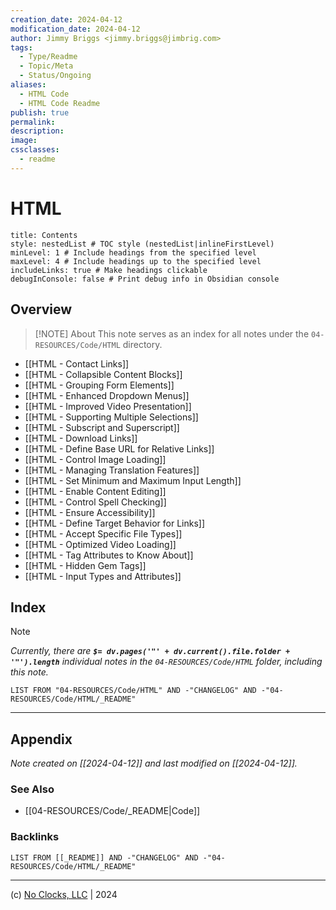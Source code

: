 ```yaml
---
creation_date: 2024-04-12
modification_date: 2024-04-12
author: Jimmy Briggs <jimmy.briggs@jimbrig.com>
tags:
  - Type/Readme
  - Topic/Meta
  - Status/Ongoing
aliases:
  - HTML Code
  - HTML Code Readme
publish: true
permalink:
description:
image:
cssclasses:
  - readme
---
```



# HTML

```table-of-contents
title: Contents 
style: nestedList # TOC style (nestedList|inlineFirstLevel)
minLevel: 1 # Include headings from the specified level
maxLevel: 4 # Include headings up to the specified level
includeLinks: true # Make headings clickable
debugInConsole: false # Print debug info in Obsidian console
```

## Overview

> [!NOTE] About
> This note serves as an index for all notes under the `04-RESOURCES/Code/HTML` directory.

- [[HTML - Contact Links]]
- [[HTML - Collapsible Content Blocks]]
- [[HTML - Grouping Form Elements]]
- [[HTML - Enhanced Dropdown Menus]]
- [[HTML - Improved Video Presentation]]
- [[HTML - Supporting Multiple Selections]]
- [[HTML - Subscript and Superscript]]
- [[HTML - Download Links]]
- [[HTML - Define Base URL for Relative Links]]
- [[HTML - Control Image Loading]]
- [[HTML - Managing Translation Features]]
- [[HTML - Set Minimum and Maximum Input Length]]
- [[HTML - Enable Content Editing]]
- [[HTML - Control Spell Checking]]
- [[HTML - Ensure Accessibility]]
- [[HTML - Define Target Behavior for Links]]
- [[HTML - Accept Specific File Types]]
- [[HTML - Optimized Video Loading]]
- [[HTML - Tag Attributes to Know About]]
- [[HTML - Hidden Gem Tags]]
- [[HTML - Input Types and Attributes]]

## Index

> [!NOTE]
> *Currently, there are **`$= dv.pages('"' + dv.current().file.folder + '"').length`**  individual notes in the `04-RESOURCES/Code/HTML` folder, including this note.*

```dataview
LIST FROM "04-RESOURCES/Code/HTML" AND -"CHANGELOG" AND -"04-RESOURCES/Code/HTML/_README"
```

***

## Appendix

*Note created on [[2024-04-12]] and last modified on [[2024-04-12]].*

### See Also

- [[04-RESOURCES/Code/_README|Code]]

### Backlinks

```dataview
LIST FROM [[_README]] AND -"CHANGELOG" AND -"04-RESOURCES/Code/HTML/_README"
```

***

(c) [No Clocks, LLC](https://github.com/noclocks) | 2024